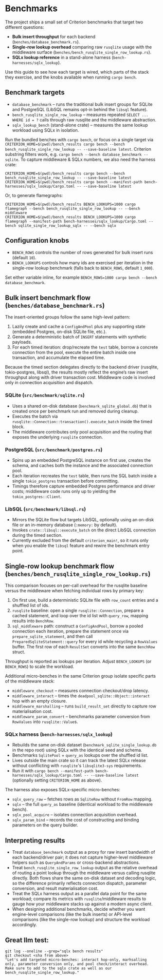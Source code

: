 # Benchmarks

The project ships a small set of Criterion benchmarks that target two different questions:

- **Bulk insert throughput** for each backend (`benches/database_benchmark.rs`).
- **Single-row lookup overhead** comparing raw `rusqlite` usage with the middleware surface (`benches/bench_rusqlite_single_row_lookup.rs`).
- **SQLx lookup reference** in a stand-alone harness (`bench-harnesses/sqlx_lookup`).

Use this guide to see how each target is wired, which parts of the stack they exercise, and the knobs available when running `cargo bench`.

## Benchmark targets
- `database_benchmark` – runs the traditional bulk insert groups for SQLite and PostgreSQL (LibSQL remains opt-in behind the `libsql` feature).
- `bench_rusqlite_single_row_lookup` – measures repeated `SELECT ... WHERE id = ?` calls through raw rusqlite and the middleware abstraction.
- `sqlx_lookup_bench` (stand-alone crate) – measures the same lookup workload using SQLx in isolation.

Run the bundled benches with `cargo bench`, or focus on a single target via `CRITERION_HOME=$(pwd)/bench_results cargo bench --bench bench_rusqlite_single_row_lookup -- --save-baseline latest`. Criterion substring filters work, e.g. `cargo bench --bench database_benchmark -- sqlite`. To capture middleware & SQLx numbers, we also need the harness crate: 

```shell
CRITERION_HOME=$(pwd)/bench_results cargo bench --bench bench_rusqlite_single_row_lookup -- --save-baseline latest
CRITERION_HOME=$(pwd)/bench_results cargo bench --manifest-path bench-harnesses/sqlx_lookup/Cargo.toml -- --save-baseline latest
```

Or, to generate flamegraphs:

```shell
CRITERION_HOME=$(pwd)/bench_results BENCH_LOOKUPS=1000 cargo flamegraph --bench bench_rusqlite_single_row_lookup -- --bench middleware
CRITERION_HOME=$(pwd)/bench_results BENCH_LOOKUPS=1000 cargo flamegraph --manifest-path bench-harnesses/sqlx_lookup/Cargo.toml --bench sqlite_single_row_lookup_sqlx -- --bench sqlx
```

## Configuration knobs
- `BENCH_ROWS` controls the number of rows generated for bulk insert runs (default `10`).
- `BENCH_LOOKUPS` controls how many ids are exercised per iteration in the single-row lookup benchmark (falls back to `BENCH_ROWS`, default `1_000`).

Set either variable inline, for example `BENCH_ROWS=1000 cargo bench --bench database_benchmark`.

## Bulk insert benchmark flow (`benches/database_benchmark.rs`)
The insert-oriented groups follow the same high-level pattern:
1. Lazily create and cache a `ConfigAndPool` plus any supporting state (embedded Postgres, on-disk SQLite file, etc.).
2. Generate a deterministic batch of `INSERT` statements with synthetic payloads.
3. For each timed iteration: drop/recreate the `test` table, borrow a concrete connection from the pool, execute the entire batch inside one transaction, and accumulate the elapsed time.

Because the timed section delegates directly to the backend driver (rusqlite, tokio-postgres, libsql), the results mostly reflect the engine’s raw insert throughput along with driver transaction cost. Middleware code is involved only in connection acquisition and dispatch.

### SQLite (`src/benchmark/sqlite.rs`)
- Uses a shared on-disk database (`benchmark_sqlite_global.db`) that is created once per benchmark run and removed during cleanup.
- Executes the batch via `rusqlite::Connection::transaction().execute_batch` inside the timed block.
- The middleware contributes only pool acquisition and the routing that exposes the underlying `rusqlite` connection.

### PostgreSQL (`src/benchmark/postgres.rs`)
- Spins up an embedded PostgreSQL instance on first use, creates the schema, and caches both the instance and the associated connection pool.
- Each iteration recreates the `test` table, then runs the SQL batch inside a single `tokio_postgres` transaction before committing.
- Timings therefore capture embedded Postgres performance and driver costs; middleware code runs only up to yielding the `tokio_postgres::Client`.

### LibSQL (`src/benchmark/libsql.rs`)
- Mirrors the SQLite flow but targets LibSQL, optionally using an on-disk file or an in-memory database (`:memory:` by default).
- Invokes `crate::libsql::execute_batch` on the direct LibSQL connection during the timed section.
- Currently excluded from the default `criterion_main!`, so it runs only when you enable the `libsql` feature and rewire the benchmark entry point.

## Single-row lookup benchmark flow (`benches/bench_rusqlite_single_row_lookup.rs`)
This comparison focuses on per-call overhead for the rusqlite baseline versus the middleware when fetching individual rows by primary key:
1. On first use, build a deterministic SQLite file with `row_count` entries and a shuffled list of ids.
2. `rusqlite` baseline: open a single `rusqlite::Connection`, prepare a cached statement, and loop over the id list with `query_row`, mapping results into `BenchRow`.
3. `sql_middleware` path: construct a `ConfigAndPool`, borrow a pooled connection each iteration, prepare the statement once via `prepare_sqlite_statement`, and then call `PreparedSqliteStatement::query` for every id while recycling a `RowValues` buffer. The first row of each `ResultSet` converts into the same `BenchRow` struct.

Throughput is reported as lookups per iteration. Adjust `BENCH_LOOKUPS` (or `BENCH_ROWS`) to scale the workload.

Additional micro-benches in the same Criterion group isolate specific parts of the middleware stack:
- `middleware_checkout` – measures connection checkout/drop latency.
- `middleware_interact` – times the `deadpool_sqlite::Object::interact` hop with an empty closure.
- `middleware_marshalling` – runs `build_result_set` directly to capture row materialisation cost.
- `middleware_param_convert` – benchmarks parameter conversion from `RowValues` into `rusqlite::Value`s.

### SQLx harness (`bench-harnesses/sqlx_lookup`)
- Rebuilds the same on-disk dataset (`benchmark_sqlite_single_lookup.db` in the repo root) using SQLx with the identical seed and schema.
- Benchmarks `SqlitePool` + `query_as` lookups over the shuffled id list.
- Lives outside the main crate so it can track the latest SQLx release without conflicting with `rusqlite`'s `libsqlite3-sys` requirements.
- Run it with `cargo bench --manifest-path bench-harnesses/sqlx_lookup/Cargo.toml -- --save-baseline latest` (optionally setting `CRITERION_HOME` as above).

The harness also exposes SQLx-specific micro-benches:
- `sqlx_query_raw` – fetches rows as `SqliteRow` without `FromRow` mapping.
- `sqlx` – the full `query_as` baseline (identical workload to the middleware bench).
- `sqlx_pool_acquire` – isolates connection acquisition overhead.
- `sqlx_param_bind` – records the cost of constructing and binding parameters on the query builder.

## Interpreting results
- Treat `database_benchmark` output as a proxy for raw insert bandwidth of each backend/driver pair; it does not capture higher-level middleware helpers such as `QueryAndParams` or cross-backend abstractions.
- Treat `bench_rusqlite_single_row_lookup` output as the relative overhead of routing a point lookup through the middleware versus calling rusqlite directly. Both flows share the same on-disk dataset and decoding logic, so the difference primarily reflects connection dispatch, parameter conversion, and result materialisation cost.
- Treat the SQLx harness output as a parallel data point for the same workload; compare its metrics with `rusqlite`/middleware results to gauge how your middleware stacks up against a modern async client.
- When designing additional benchmarks, decide whether you want engine-level comparisons (like the bulk inserts) or API-level comparisons (like the single-row lookup) and structure the workload accordingly.

## Great llm test:
```shell
git log --oneline --grep="sqlx bench results"
git checkout <sha from above>
"Let's add targeted micro-benches: interact hop-only, marhsalling only, parameter conversion only, and pool check/interact overhead. Make sure to add to the sqlx crate as well as our bench_rusqlite_single_row_lookup."
```
